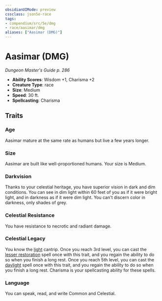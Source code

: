 ```yaml
---
obsidianUIMode: preview
cssclass: json5e-race
tags:
- compendium/src/5e/dmg
- race/aasimar/dmg
aliases: ["Aasimar (DMG)"]
---
```


# Aasimar (DMG)
*Dungeon Master's Guide p. 286*

- **Ability Scores**: Wisdom +1, Charisma +2
- **Creature Type**: race
- **Size**: Medium
- **Speed**: 30 ft.
- **Spellcasting**: Charisma


## Traits

### Age

Aasimar mature at the same rate as humans but live a few years longer.

### Size

Aasimar are built like well-proportioned humans. Your size is Medium.

### Darkvision

Thanks to your celestial heritage, you have superior vision in dark and dim conditions. You can see in dim light within 60 feet of you as if it were bright light, and in darkness as if it were dim light. You can't discern color in darkness, only shades of grey.

### Celestial Resistance

You have resistance to necrotic and radiant damage.

### Celestial Legacy

You know the [light](../../spells/light.md#) cantrip. Once you reach 3rd level, you can cast the [lesser restoration](../../spells/lesser-restoration.md#) spell once with this trait, and you regain the ability to do so when you finish a long rest. Once you reach 5th level, you can cast the [daylight](../../spells/daylight.md#) spell once with this trait, and you regain the ability to do so when you finish a long rest. Charisma is your spellcasting ability for these spells.

### Language

You can speak, read, and write Common and Celestial.